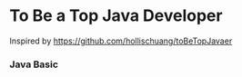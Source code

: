 # To Be a Top Java Developer

Inspired by https://github.com/hollischuang/toBeTopJavaer

### Java Basic